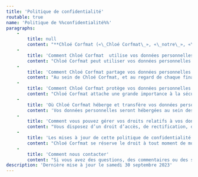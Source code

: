 ```yaml
---
title: 'Politique de confidentialité'
routable: true
name: 'Politique de %%confidentialité%%'
paragraphs:
    -
        title: null
        content: "**Chloé Corfmat («\_Chloé Corfmat\_», «\_notre\_», «\_nous\_» et «\_nos\_»)** et nos partenaires respectent votre vie privée.\n\nNous vous demandons de bien vouloir lire attentivement la présente politique de confidentialité pour comprendre comment sont collectées, traitées et conservées vos données personnelles lors de votre utilisation du présent site internet **Chloé Corfmat**, accessible via l’url [https://chloecorfmat.fr](https://chloecorfmat.fr). \n\nLe terme “données personnelles” désigne toute information se rapportant à une personne physique et permettant de l’identifier, directement ou indirectement, à partir d’une seule donnée ou du croisement d’un ensemble de données.\n\nL’ensemble des données personnelles collectées sur le présent site internet sont traitées sous la responsabilité de l’entrepreneur Chloé Corfmat, immatriculé au Registre du Commerce et des Sociétés de Nantes sous le numéro 414621433 et dans le respect de la loi n° 78-17 du 6 janvier 1978 relative à l'informatique, aux ﬁchiers et aux libertés, dans sa version actuelle, ainsi que le règlement (UE) 2016/679 du 27 avril 2016 relatif à la protection des personnes physiques à l'égard du traitement des données à caractère personnel et à la libre circulation de ces données. \n\nAu sens de la réglementation applicable aux données personnelles, Chloé Corfmat est donc responsable de traitement. \n\nCette politique de confidentialité décrit :\n\n1. Comment Chloé Corfmat  utilise vos données personnelles\n2. Comment Chloé Corfmat partage vos données personnelles\n3. Comment Chloé Corfmat  protège vos données personnelles\n4. Où Chloé Corfmat  héberge et transfère vos données personnelles\n5. Comment vous pouvez exercer vos droits relatifs à vos données personnelles\n6. Les mises à jour de la politique de confidentialité\n7. Comment nous contacter"
    -
        title: 'Comment Chloé Corfmat  utilise vos données personnelles'
        content: "Chloé Corfmat peut utiliser vos données personnelles aux fins suivantes : \n\n1. Procéder aux actions nécessaires à la gestion de contrats, factures et suivi de la relation client\n2. Publier et gérer vos avis et/ou commentaires laissés sur le site internet\n3. Vous adresser notre newsletter, dans le cas où vous y êtes inscrit\n4. Répondre à votre demande de contact effectuée à partir de notre site internet \n5. Etablir un programme de fidélité\n6. Vous proposer des publicités et un contenu adapté\n7. Constituer un fichier d’utilisateurs, de prospects et de clients\n8. Elaborer des statistiques commerciales et de fréquentation\n9. Gérer les impayés et litiges éventuels\n10. Respecter nos obligations légales\n\nLe traitement de vos données personnelles est réalisé dans une démarche de prise de contacte précontractuelle, ce traitement est basé sur votre consentement à être contacté afin d’échanger sur nos offres et obtenir un devis. Vous pouvez retirer ce consentement à tout moment et demandé à ce que nous supprimions vos informations et cessions de vous contacter.\n\nLorsque vous nous fournissez volontairement des données personnelles, la collecte de vos données personnelles est fondée sur l’intérêt légitime suivant : mieux répondre à vos demandes d’information.\n\nLe traitement de vos données personnelles afin de vous envoyer notre newsletter est, en revanche, basé uniquement sur votre consentement à recevoir notre newsletter, que vous pouvez retirer à tout moment. Si vous ne consentez pas à l’envoi de la newsletter, veuillez noter que cela ne vous empêchera pas de créer votre compte client et de passer des commandes sur notre site internet. "
    -
        title: 'Comment Chloé Corfmat partage vos données personnelles'
        content: "Au sein de Chloé Corfmat, et au regard de chaque finalité de traitement, les données personnelles vous concernant sont collectées, traitées et stockées par le personnel habilité de Chloé Corfmat, uniquement dans le cadre de leurs compétences respectives, et notamment par le service client, le département marketing et le département informatique.\n\nNous ne partageons pas les données personnelles avec d’autres entreprises, organisations et personnes, à moins que l’une des circonstances suivantes s’applique\_:\n\n1. **Le partage avec consentement préalable**\_: après avoir obtenu votre consentement, Chloé Corfmat partagera les informations que vous avez autorisées avec les tiers ou catégories de tiers spécifiques renseignés à l’occasion de la collecte de votre consentement.\n2. **Le partage avec nos prestataires**\_: Chloé Corfmat peut également divulguer vos informations à des entreprises qui fournissent des services pour nous ou en notre nom. Ces prestataires de services comprennent des entreprises qui proposent des services informatiques tels notamment notre hébergeur ou notre prestataire d’envoi d’emails, des services de livraison de nos produits, ou qui proposent des activités marketing pour notre compte. Ces prestataires de services peuvent utiliser vos informations uniquement dans le but de vous fournir des services au nom de Chloé Corfmat.\n3. **En exécution d’une obligation légale, le partage conformément aux lois et à la réglementation**\_: Chloé Corfmat, peut partager vos informations comme le stipulent les lois et la réglementation, afin de résoudre les différends d’ordre juridique, ou comme le stipulent les autorités judiciaires ou administratives en vertu de la loi.\n\nChloé Corfmat s’assurera de la légalité de tout partage des données personnelles via des clauses de traitement de données avec les entreprises avec lesquelles vos données personnelles sont partagées, les obligeant à se conformer à cette politique de confidentialité et à prendre les mesures de sécurité et confidentialité appropriées lors du traitement de données à caractère personnel."
    -
        title: 'Comment Chloé Corfmat protège vos données personnelles'
        content: "Chloé Corfmat attache une grande importance à la sécurité de vos données personnelles et a adopté des pratiques courantes de l'industrie afin de protéger vos données personnelles et d'éviter l'accès non autorisé, la divulgation, l'utilisation, la modification, les dommages ou la perte de ces informations. \n\nNous avons par ailleurs pris les précautions utiles afin de préserver, par notre hébergeur, la sécurité et la confidentialité des données, et notamment empêcher qu’elles ne soient déformées, endommagées ou communiquées à des personnes non autorisées.\n\nChloé Corfmat adopte également les mesures organisationnelles suivantes :\n\n1. Nous adoptons des mesures raisonnables et réalisables afin de veiller à ce que les données personnelles recueillies soient minimes et pertinentes selon ce qui est nécessaire, eu égard aux fins pour lesquelles elles sont traitées.\n2. Nous conservons vos données personnelles pendant la durée qui est strictement nécessaire au regard de la finalité du traitement, à moins que la conservation de vos données soit requise ou permise par la loi. À titre d’exemple, nous conservons les données liées à l’exécution de vos commandes pour la durée requise par la loi au titre de conservation des dossiers comptables, à savoir au maximum 10 ans à compter de l’exercice concerné. \n3. Nous déployons les mécanismes de contrôle d'accès afin de s'assurer que seul le personnel habilité peut accéder à vos données personnelles. \n\nEn cas de violation des données personnelles, Chloé Corfmat respectera les exigences légales et réglementaires applicables à la notification des violations de données personnelles auprès des autorités de contrôle compétentes et/ou des personnes concernées. "
    -
        title: 'Où Chloé Corfmat héberge et transfère vos données personnelles'
        content: 'Vos données personnelles seront hébergées au sein des infrastructures d’hébergement de notre hébergeur, Clever Cloud SAS, situé en France.'
    -
        title: 'Comment vous pouvez gérer vos droits relatifs à vos données personnelles'
        content: "Vous disposez d’un droit d’accès, de rectification, d’effacement, de limitation, d’opposition concernant le traitement de vos données personnelles ainsi que du droit de définir des directives relatives au sort de vos données après votre mort et du droit à la portabilité de vos données personnelles.\n\nLa CNIL définit une donnée personnelle comme «\_toute information se rapportant à une personne physique identifiée ou identifiable. Mais parce qu’elles concernent des personnes, celles-ci doivent en conserver la maîtrise\_».  \n\nVous disposez également d’un droit de recours auprès de la Commission Nationale Informatique et Libertés pour la France et auprès d’une autorité de contrôle compétente pour tout autre Etat membre selon votre résidence habituelle, votre lieu de travail ou le lieu où la violation de vos droits aurait été commise si vous estimez que le traitement de vos données ne respecte pas les textes applicables. Ce recours pourra être exercé sans préjudice de tout autre recours devant une juridiction administrative ou juridictionnelle qui constitue également un droit dont vous disposez.\n\nVous pouvez nous contacter à tout moment aux adresses indiquées dans la rubrique ‘’Comment nous contacter’’ ci-dessous afin d’exercer vos droits en matière de données personnelles dans les conditions posées par la réglementation applicable. Vous devez indiquer quel droit vous entendez exercer ainsi que l’ensemble des précisions nécessaires pour que nous puissions répondre à votre demande.\n\nCes droits s’exercent dans les conditions posées par la réglementation applicable. \n\n* Le **droit d’accès** signifie que vous pouvez nous demander à tout moment de vous indiquer\_si nous traitons des données personnelles vous concernant et, le cas échéant, de vous indiquer quelles sont les données personnelles concernées ainsi que les caractéristiques du ou des traitements effectués.\n* Le **droit de rectification** signifie que vous pouvez nous demander la rectification de vos données personnelles lorsqu’elles sont inexactes. Vous pouvez également demander à ce que vos données personnelles, dès lors qu’incomplètes, soient complétées dans la mesure où cela est pertinent au regard de la finalité du traitement en cause.\n* Le **droit à l’effacement** signifie que vous pouvez demander d’effacer vos données personnelles notamment lorsque\_: \n  * Leur conservation n’est plus nécessaire au regard des finalités pour lesquelles elles ont été collectées\_;\n  * Vos données personnelles sont traitées sur le fondement de votre consentement, vous souhaitez retirer ce consentement, et il n’existe pas d'autre fondement juridique susceptible de justifier le traitement\_;\n  * Vous vous êtes opposé au traitement de vos données personnelles et vous souhaitez en conséquence qu’elles soient effacées\_;\n  * Vos données personnelles ont fait l'objet d'un traitement illicite\_; \n  * Vos données personnelles doivent être effacées pour respecter une obligation légale qui est prévue soit par le droit de l'Union Européenne soit par le droit français.\n* Le **droit à la limitation** signifie que vous pouvez nous demander de procéder à la limitation du traitement de vos données personnelles\_:\n  * Lorsque vous contestez l’exactitude de vos données personnelles pendant une durée nous permettant de vérifier l’exactitude de celles-ci\_;\n  * Lorsque suite à un traitement établi comme non conforme, vous préférez la limitation du traitement à l’effacement complet de vos données personnelles\_;\n  * Lorsque nous n’avons plus besoin de vos données personnelles aux fins du traitement mais que celles-ci vous sont encore nécessaires pour la constatation, l’exercice ou la défense de droits en justice\_;\n  * Lorsque vous vous êtes opposé au traitement de vos données personnelles et vous souhaitez une limitation du traitement pendant la durée nous permettant de vérifier si le motif légitime que vous invoquez se justifie. \n\nLa limitation du traitement signifie que le traitement de vos données personnelles s’entendra alors du seul stockage de vos données personnelles correspondantes. Nous n’effectuerons alors plus aucune autre opération sur les données personnelles considérées.\n\n* Le **droit d’opposition** signifie que vous pouvez vous opposer au traitement de vos données personnelles, lorsque ce traitement est fondé sur la poursuite de l’intérêt légitime de Chloé Corfmat. Le droit d’opposition s’exerce sous réserve de justifier d’un motif légitime tenant à votre situation particulière. Nous cesserons alors le traitement en cause sauf s’il existe des motifs légitimes et impérieux en justifiant la poursuite en conformité avec la réglementation applicable.\n* Le **droit de définir des directives relatives au sort de vos données après votre mort** vous permet de faire connaître vos instructions concernant la conservation, l'effacement et la communication de vos données personnelles après votre décès.\n* Le **droit à la portabilité** signifie que vous pouvez nous demander, dans les conditions posées par la réglementation applicable, de recevoir vos données personnelles dans un format structuré, couramment utilisé et lisible par machine, et de vous les transmettre, ou de nous demander de les transmettre directement à un tiers de votre choix lorsque cela est juridiquement et techniquement possible.\n\nLorsque nous traitons vos données personnelles sur la base de votre consentement, vous disposez enfin de la faculté de retirer votre consentement à tout moment en vous adressant aux adresses indiquées dans la rubrique \"Comment nous contacter\" ou en cliquant sur le lien de désabonnement présent dans chacune de nos communications. \n\nToutefois, le retrait de votre consentement ne remet pas en cause la validité du traitement effectué avant ce retrait."
    -
        title: 'Les mises à jour de cette politique de confidentialité'
        content: "Chloé Corfmat se réserve le droit à tout moment de modifier ou mettre à jour, en tout ou en partie, la présente politique de confidentialité, en raison de la modification de la réglementation applicable en matière de protection des données personnelles ou des traitements de données effectués. \n\nToute modification substantielle de la politique de confidentialité vous sera notifiée par e-mail lorsque vous nous avez communiqué une adresse mail valide et sera publiée sur le site internet. Nous vous recommandons de prendre régulièrement connaissance de la présente politique de confidentialité afin d’avoir une parfaite connaissance de nos engagements en matière de sécurité et de protection de vos données personnelles."
    -
        title: 'Comment nous contacter'
        content: "Si vous avez des questions, des commentaires ou des suggestions, veuillez nous contacter en visitant la page contactez-nous ou en les soumettant à [contact@chloecorfmat.fr](mailto:contact@chloecorfmat.fr).\nOu par courrier postal à\_2 Allée Anne-Marie Imbrecq, 44300 Nantes, France.\n\nSi vous n'êtes pas satisfait de la réponse apportée par Chloé Corfmat à une demande d’exercice de droits conformément à l’article V ci-dessus ou que vous souhaitez signaler une atteinte à la réglementation applicable en matière de protection des données, vous disposez du droit d’introduire une réclamation auprès de la CNIL par courrier (CNIL - 3 Place de Fontenoy - TSA 80715 - 75334 PARIS CEDEX 07) ou sur son site Internet ([www.cnil.fr](www.cnil.fr)), ou auprès de l'autorité de protection des données du pays dans lequel vous résidez ou travaillez habituellement."
description: 'Dernière mise à jour le samedi 30 septembre 2023'
---
```


